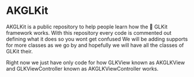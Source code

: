 # AKGLKit
AKGLKit is a public repository to help people learn how the  GLKit framework works.
With this repository every code is commented out defining what it does so you wont get confused
We will be adding supports for more classes as we go by and hopefully we will have all the classes of GLKit their.

Right now we just have only code for how GLKView known as AKGLKView and GLKViewController known as AKGLKViewController works.

